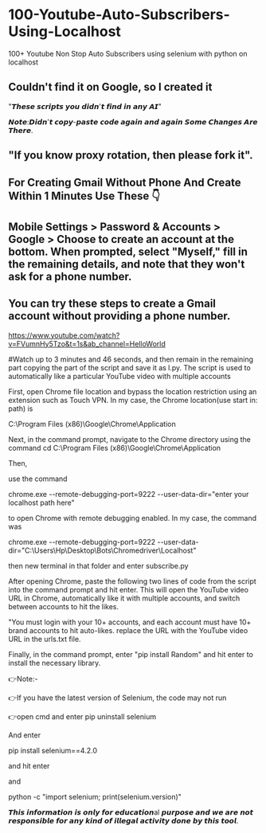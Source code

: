 # 100-Youtube-Auto-Subscribers-Using-Localhost
100+ Youtube Non Stop Auto Subscribers using selenium with python on localhost

## Couldn't find it on Google, so I created it

"𝙏𝙝𝙚𝙨𝙚 𝙨𝙘𝙧𝙞𝙥𝙩𝙨 𝙮𝙤𝙪 𝙙𝙞𝙙𝙣'𝙩 𝙛𝙞𝙣𝙙 𝙞𝙣 𝙖𝙣𝙮 𝘼𝙄"

𝙉𝙤𝙩𝙚:𝘿𝙞𝙙𝙣'𝙩 𝙘𝙤𝙥𝙮-𝙥𝙖𝙨𝙩𝙚 𝙘𝙤𝙙𝙚 𝙖𝙜𝙖𝙞𝙣 𝙖𝙣𝙙 𝙖𝙜𝙖𝙞𝙣 𝙎𝙤𝙢𝙚 𝘾𝙝𝙖𝙣𝙜𝙚𝙨 𝘼𝙧𝙚 𝙏𝙝𝙚𝙧𝙚.

## "If you know proxy rotation, then please fork it".

## For Creating Gmail Without Phone And Create Within 1 Minutes Use These 👇

## Mobile Settings > Password & Accounts > Google > Choose to create an account at the bottom. When prompted, select "Myself," fill in the remaining details, and note that they won't ask for a phone number.

## You can try these steps to create a Gmail account without providing a phone number.

https://www.youtube.com/watch?v=FVumnHy5Tzo&t=1s&ab_channel=HelloWorld

#Watch up to 3 minutes and 46 seconds, and then remain in the remaining part copying the part of the script and save it as l.py. The script is used to automatically like a particular YouTube video with multiple accounts

First, open Chrome file location and bypass the location restriction using an extension such as Touch VPN. In my case, the Chrome location(use start in: path) is

C:\Program Files (x86)\Google\Chrome\Application

Next, in the command prompt, navigate to the Chrome directory using the command cd C:\Program Files (x86)\Google\Chrome\Application

Then,

use the command

chrome.exe --remote-debugging-port=9222 --user-data-dir="enter your localhost path here" 

to open Chrome with remote debugging enabled. In my case, the command was

chrome.exe --remote-debugging-port=9222 --user-data-dir="C:\Users\Hp\Desktop\Bots\Chromedriver\Localhost"

then new terminal in that folder and enter subscribe.py

After opening Chrome, paste the following two lines of code from the script into the command prompt and hit enter. This will open the YouTube video URL in Chrome, automatically like it with multiple accounts, and switch between accounts to hit the likes.

"You must login with your 10+ accounts, and each account must have 10+ brand accounts to hit auto-likes. replace the URL with the YouTube video URL in the urls.txt file.

Finally, in the command prompt, enter "pip install Random" and hit enter to install the necessary library.

👉Note:-

👉If you have the latest version of Selenium, the code may not run

👉open cmd and enter pip uninstall selenium

And enter

pip install selenium==4.2.0

and hit enter

and

python -c "import selenium; print(selenium.version)"

𝙏𝙝𝙞𝙨 𝙞𝙣𝙛𝙤𝙧𝙢𝙖𝙩𝙞𝙤𝙣 𝙞𝙨 𝙤𝙣𝙡𝙮 𝙛𝙤𝙧 𝙚𝙙𝙪𝙘𝙖𝙩𝙞𝙤𝙣al 𝙥𝙪𝙧𝙥𝙤𝙨𝙚 𝙖𝙣𝙙 𝙬𝙚 𝙖𝙧𝙚 𝙣𝙤𝙩 𝙧𝙚𝙨𝙥𝙤𝙣𝙨𝙞𝙗𝙡𝙚 𝙛𝙤𝙧 𝙖𝙣𝙮 𝙠𝙞𝙣𝙙 𝙤𝙛 𝙞𝙡𝙡𝙚𝙜𝙖𝙡 𝙖𝙘𝙩𝙞𝙫𝙞𝙩𝙮 𝙙𝙤𝙣𝙚 𝙗𝙮 𝙩𝙝𝙞𝙨 𝙩𝙤𝙤𝙡.
